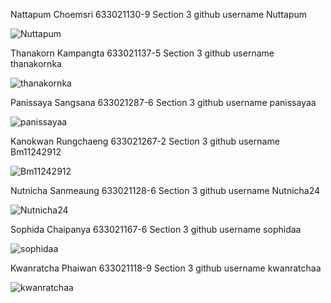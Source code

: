 Nattapum Choemsri 633021130-9 Section 3 github username Nuttapum

![Nuttapum](https://avatars.githubusercontent.com/u/120608616?s=400&u=2bd956e663567f6b9deb459f7b15ad02ceb86fdd&v=4)

Thanakorn Kampangta 633021137-5 Section 3 github username thanakornka

![thanakornka](https://avatars.githubusercontent.com/u/120574835?s=400&u=32be87a24b652aee010e7234e98c26647e778100&v=4)

Panissaya Sangsana 633021287-6 Section 3 github username panissayaa

![panissayaa](https://avatars.githubusercontent.com/u/120573558?s=400&u=3e3e25874723d74aec7e5cfc723d9ff14638a556&v=4)

Kanokwan Rungchaeng 633021267-2 Section 3 github username Bm11242912

![Bm11242912](https://avatars.githubusercontent.com/u/120617521?s=400&u=810d6877a7458cb62bacb076ee0a8f043e09a564&v=4)

Nutnicha Sanmeaung 633021128-6 Section 3 github username Nutnicha24

![Nutnicha24](https://avatars.githubusercontent.com/u/120616682?s=400&u=85cc4cfeda4d50cdfd79b544f5aeef8a4084050b&v=4)

Sophida Chaipanya 633021167-6 Section 3 github username sophidaa

![sophidaa](https://avatars.githubusercontent.com/u/120582498?s=400&u=518093cf86870f5e9af28b2e191476c2c615871a&v=4)

Kwanratcha Phaiwan 633021118-9 Section 3 github username kwanratchaa

![kwanratchaa](https://avatars.githubusercontent.com/u/120573114?s=400&u=db24afcb7ab21d53625b8fdfdae78da2f42d2d22&v=4)
